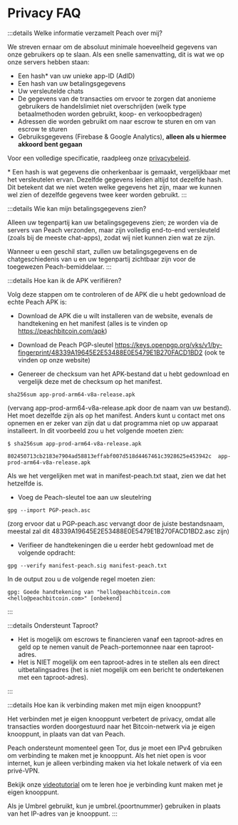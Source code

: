 # Privacy FAQ

:::details Welke informatie verzamelt Peach over mij?

We streven ernaar om de absoluut minimale hoeveelheid gegevens van onze gebruikers op te slaan. Als een snelle samenvatting, dit is wat we op onze servers hebben staan:

- Een hash\* van uw unieke app-ID (AdID)
- Een hash van uw betalingsgegevens
- Uw versleutelde chats
- De gegevens van de transacties om ervoor te zorgen dat anonieme gebruikers de handelslimiet niet overschrijden (welk type betaalmethoden worden gebruikt, koop- en verkoopbedragen)
- Adressen die worden gebruikt om naar escrow te sturen en om van escrow te sturen
- Gebruiksgegevens (Firebase & Google Analytics), **alleen als u hiermee akkoord bent gegaan**

Voor een volledige specificatie, raadpleeg onze [privacybeleid](/privacy-policy/).

\* Een hash is wat gegevens die onherkenbaar is gemaakt, vergelijkbaar met het versleutelen ervan. Dezelfde gegevens leiden altijd tot dezelfde hash. Dit betekent dat we niet weten welke gegevens het zijn, maar we kunnen wel zien of dezelfde gegevens twee keer worden gebruikt.
:::

:::details Wie kan mijn betalingsgegevens zien?

Alleen uw tegenpartij kan uw betalingsgegevens zien; ze worden via de servers van Peach verzonden, maar zijn volledig end-to-end versleuteld (zoals bij de meeste chat-apps), zodat wij niet kunnen zien wat ze zijn.

Wanneer u een geschil start, zullen uw betalingsgegevens en de chatgeschiedenis van u en uw tegenpartij zichtbaar zijn voor de toegewezen Peach-bemiddelaar.
:::

:::details Hoe kan ik de APK verifiëren?

Volg deze stappen om te controleren of de APK die u hebt gedownload de echte Peach APK is:

- Download de APK die u wilt installeren van de website, evenals de handtekening en het manifest (alles is te vinden op https://peachbitcoin.com/apk)

- Download de Peach PGP-sleutel https://keys.openpgp.org/vks/v1/by-fingerprint/48339A19645E2E53488E0E5479E1B270FACD1BD2 (ook te vinden op onze website)

- Genereer de checksum van het APK-bestand dat u hebt gedownload en vergelijk deze met de checksum op het manifest.
````
sha256sum app-prod-arm64-v8a-release.apk
````
(vervang app-prod-arm64-v8a-release.apk door de naam van uw bestand). Het moet dezelfde zijn als op het manifest. Anders kunt u contact met ons opnemen en er zeker van zijn dat u dat programma niet op uw apparaat installeert. In dit voorbeeld zou u het volgende moeten zien:
```
$ sha256sum app-prod-arm64-v8a-release.apk

802450713cb2183e7904ad58813effabf007d518d4467461c3928625e453942c  app-prod-arm64-v8a-release.apk
```
Als we het vergelijken met wat in manifest-peach.txt staat, zien we dat het hetzelfde is.

- Voeg de Peach-sleutel toe aan uw sleutelring
```
gpg --import PGP-peach.asc
```
(zorg ervoor dat u PGP-peach.asc vervangt door de juiste bestandsnaam, meestal zal dit 48339A19645E2E53488E0E5479E1B270FACD1BD2.asc zijn)

- Verifieer de handtekeningen die u eerder hebt gedownload met de volgende opdracht:
```
gpg --verify manifest-peach.sig manifest-peach.txt
``` 
In de output zou u de volgende regel moeten zien:
```
gpg: Goede handtekening van "hello@peachbitcoin.com <hello@peachbitcoin.com>" [onbekend]
```
:::

:::details Ondersteunt Taproot?

- Het is mogelijk om escrows te financieren vanaf een taproot-adres en geld op te nemen vanuit de Peach-portemonnee naar een taproot-adres.
- Het is NIET mogelijk om een taproot-adres in te stellen als een direct uitbetalingsadres (het is niet mogelijk om een bericht te ondertekenen met een taproot-adres).

:::

:::details Hoe kan ik verbinding maken met mijn eigen knooppunt?

Het verbinden met je eigen knooppunt verbetert de privacy, omdat alle transacties worden doorgestuurd naar het Bitcoin-netwerk via je eigen knooppunt, in plaats van dat van Peach.

Peach ondersteunt momenteel geen Tor, dus je moet een IPv4 gebruiken om verbinding te maken met je knooppunt. Als het niet open is voor internet, kun je alleen verbinding maken via het lokale netwerk of via een privé-VPN.

Bekijk onze [videotutorial](https://www.youtube.com/watch?v=xtvq2i3mIYg) om te leren hoe je verbinding kunt maken met je eigen knooppunt.

Als je Umbrel gebruikt, kun je umbrel.{poortnummer} gebruiken in plaats van het IP-adres van je knooppunt.
:::


